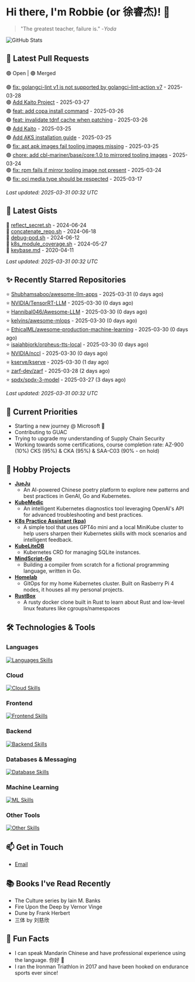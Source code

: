 # Hi there, I'm Robbie (or 徐睿杰)! 👋

> "The greatest teacher, failure is." -_Yoda_

![GitHub Stats](https://github-readme-stats.vercel.app/api?username=robert-cronin&show_icons=true&theme=radical)

<!-- START_SECTION:prs -->
## 🔄 Latest Pull Requests

🟢 Open | 🟣 Merged

🟣 [fix: golangci-lint v1 is not supported by golangci-lint-action v7](https://github.com/project-copacetic/copacetic/pull/994) - 2025-03-28<br>
🟣 [Add Kaito Project](https://github.com/InftyAI/Awesome-LLMOps/pull/124) - 2025-03-27<br>
🟢 [feat: add copa install command](https://github.com/project-copacetic/copacetic/pull/987) - 2025-03-26<br>
🟢 [feat: invalidate tdnf cache when patching](https://github.com/project-copacetic/copacetic/pull/973) - 2025-03-26<br>
🟣 [Add Kaito](https://github.com/tensorchord/Awesome-LLMOps/pull/197) - 2025-03-25<br>
🟣 [Add AKS installation guide](https://github.com/substratusai/kubeai/pull/471) - 2025-03-25<br>
🟢 [fix: apt apk images fail tooling images missing](https://github.com/project-copacetic/copacetic/pull/985) - 2025-03-25<br>
🟣 [chore: add cbl-mariner/base/core:1.0 to mirrored tooling images](https://github.com/project-copacetic/copacetic/pull/979) - 2025-03-24<br>
🟢 [fix: rpm fails if mirror tooling image not present](https://github.com/project-copacetic/copacetic/pull/978) - 2025-03-24<br>
🟢 [fix: oci media type should be respected](https://github.com/project-copacetic/copacetic/pull/949) - 2025-03-17<br>

*Last updated: 2025-03-31 00:32 UTC*<!-- END_SECTION:prs -->

<!-- START_SECTION:gists -->
## 📜 Latest Gists

📜 [reflect_secret.sh](https://gist.github.com/robert-cronin/c4df6777ba61bacd45a4bd67b5ea5b34) - 2024-06-24<br>
📜 [concatenate_repo.sh](https://gist.github.com/robert-cronin/02215e61893d6616fc0d269e829b50ed) - 2024-06-18<br>
📜 [debug-pod.sh](https://gist.github.com/robert-cronin/0a76a112fe444bccd50cb7ac56e8b1b5) - 2024-06-12<br>
📜 [k8s_module_coverage.sh](https://gist.github.com/robert-cronin/150e3044b916ebe597478b1294f97da8) - 2024-05-27<br>
📜 [keybase.md](https://gist.github.com/robert-cronin/a8474252ac7483f7c1de43dd8a7308e3) - 2020-04-11<br>

*Last updated: 2025-03-31 00:32 UTC*<!-- END_SECTION:gists -->

<!-- START_SECTION:starred -->
## ✨ Recently Starred Repositories

⭐ [Shubhamsaboo/awesome-llm-apps](https://github.com/Shubhamsaboo/awesome-llm-apps) - 2025-03-31 (0 days ago)<br>
⭐ [NVIDIA/TensorRT-LLM](https://github.com/NVIDIA/TensorRT-LLM) - 2025-03-30 (0 days ago)<br>
⭐ [Hannibal046/Awesome-LLM](https://github.com/Hannibal046/Awesome-LLM) - 2025-03-30 (0 days ago)<br>
⭐ [kelvins/awesome-mlops](https://github.com/kelvins/awesome-mlops) - 2025-03-30 (0 days ago)<br>
⭐ [EthicalML/awesome-production-machine-learning](https://github.com/EthicalML/awesome-production-machine-learning) - 2025-03-30 (0 days ago)<br>
⭐ [isaiahbjork/orpheus-tts-local](https://github.com/isaiahbjork/orpheus-tts-local) - 2025-03-30 (0 days ago)<br>
⭐ [NVIDIA/nccl](https://github.com/NVIDIA/nccl) - 2025-03-30 (0 days ago)<br>
⭐ [kserve/kserve](https://github.com/kserve/kserve) - 2025-03-30 (1 day ago)<br>
⭐ [zarf-dev/zarf](https://github.com/zarf-dev/zarf) - 2025-03-28 (2 days ago)<br>
⭐ [spdx/spdx-3-model](https://github.com/spdx/spdx-3-model) - 2025-03-27 (3 days ago)<br>

*Last updated: 2025-03-31 00:32 UTC*<!-- END_SECTION:starred -->

## 🔭 Current Priorities

- Starting a new journey @ Microsoft 🚀
- Contributing to GUAC
- Trying to upgrade my understanding of Supply Chain Security
- Working towards some certifications, course completion rate: AZ-900 (10%) CKS (95%) & CKA (95%) & SAA-C03 (90% - on hold)

## 🚀 Hobby Projects

- [**JueJu**](https://github.com/robert-cronin/jueju)
  - An AI-powered Chinese poetry platform to explore new patterns and best practices in GenAI, Go and Kubernetes.
- [**KubeMedic**](https://github.com/robert-cronin/kubemedic)
  - An intelligent Kubernetes diagnostics tool leveraging OpenAI's API for advanced troubleshooting and best practices.
- [**K8s Practice Assistant (kpa)**](https://github.com/robert-cronin/kpa)
  - A simple tool that uses GPT4o mini and a local MiniKube cluster to help users sharpen their Kubernetes skills with mock scenarios and intelligent feedback.
- [**KubeLiteDB**](https://github.com/robert-cronin/KubeLiteDB)
  - Kubernetes CRD for managing SQLite instances.
- [**MindScript-Go**](https://github.com/robert-cronin/mindscript-go)
  - Building a compiler from scratch for a fictional programming language, written in Go.
- [**Homelab**](https://github.com/robert-cronin/homelab)
  - GitOps for my home Kubernetes cluster. Built on Rasberry Pi 4 nodes, it houses all my personal projects.
- [**RustBox**](https://github.com/robert-cronin/rust-box)
  - A rusty docker clone built in Rust to learn about Rust and low-level linux features like cgroups/namespaces

## 🛠️ Technologies & Tools

### Languages

[![Languages Skills](https://skillicons.dev/icons?i=go,typescript,python,bash)](https://skillicons.dev)

### Cloud

[![Cloud Skills](https://skillicons.dev/icons?i=kubernetes,aws,linux,terraform,githubactions,jenkins)](https://skillicons.dev)

### Frontend

[![Frontend Skills](https://skillicons.dev/icons?i=mui,react,redux,figma,styledcomponents,nextjs,vite,css,html,ts)](https://skillicons.dev)

### Backend

[![Backend Skills](https://skillicons.dev/icons?i=nodejs,fastapi,express,postgres,python)](https://skillicons.dev)

### Databases & Messaging

[![Database Skills](https://skillicons.dev/icons?i=mongodb,postgresql,mysql,redis,rabbitmq,kafka)](https://skillicons.dev)

### Machine Learning

[![ML Skills](https://skillicons.dev/icons?i=tensorflow,elasticsearch,pytorch,opencv)](https://skillicons.dev)

### Other Tools

[![Other Skills](https://skillicons.dev/icons?i=vscode,git,docker,jest,cypress,grafana,prometheus,bash)](https://skillicons.dev)

## 📫 Get in Touch

- [Email](mailto:robert.cronin@uqconnect.edu.au)

## 📚 Books I've Read Recently

- The Culture series by Iain M. Banks
- Fire Upon the Deep by Vernor Vinge
- Dune by Frank Herbert
- 三体 by 刘慈欣

## 🌟 Fun Facts

- I can speak Mandarin Chinese and have professional experience using the language. 你好 👋
- I ran the Ironman Triathlon in 2017 and have been hooked on endurance sports ever since!
